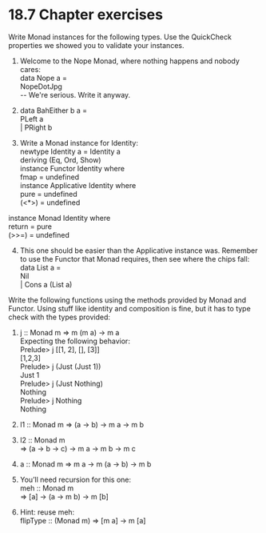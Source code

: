 # 18.7 Chapter exercises
Write Monad instances for the following types. Use the QuickCheck properties we showed you to validate your instances.  

1. Welcome to the Nope Monad, where nothing happens and
nobody cares:  
data Nope a =  
NopeDotJpg  
-- We're serious. Write it anyway.  

2. data BahEither b a =  
PLeft a  
| PRight b  

3. Write a Monad instance for Identity:  
newtype Identity a = Identity a  
deriving (Eq, Ord, Show)  
instance Functor Identity where  
fmap = undefined  
instance Applicative Identity where  
pure = undefined  
(<*>) = undefined  

instance Monad Identity where  
return = pure  
(>>=) = undefined  

4. This one should be easier than the Applicative instance was. Remember to use the Functor that Monad requires, then see where the chips fall:  
data List a =  
Nil  
| Cons a (List a)  

Write the following functions using the methods provided
by Monad and Functor. Using stuff like identity and composition is fine, but it has to type check with the types provided:  

1. j :: Monad m => m (m a) -> m a  
Expecting the following behavior:  
Prelude> j [[1, 2], [], [3]]  
[1,2,3]  
Prelude> j (Just (Just 1))  
Just 1  
Prelude> j (Just Nothing)  
Nothing  
Prelude> j Nothing  
Nothing  

2. l1 :: Monad m => (a -> b) -> m a -> m b  

3. l2 :: Monad m  
=> (a -> b -> c) -> m a -> m b -> m c  

4. a :: Monad m => m a -> m (a -> b) -> m b  

5. You’ll need recursion for this one:  
meh :: Monad m  
=> [a] -> (a -> m b) -> m [b]  

6. Hint: reuse meh:  
flipType :: (Monad m) => [m a] -> m [a]  